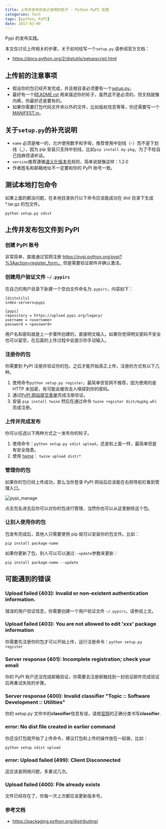 ```yaml
---
title: 上传并发布你自己发明的轮子 - Python PyPI 实践
categories: Tech
tags: [python, PyPI]
date: 2017-03-09
---
```


Pypi 的发布实践。

<!-- more -->

本文仅讨论上传相关的步骤，关于如何给写一个`setup.py` 请参阅官方文档：

- https://docs.python.org/2/distutils/setupscript.html

## 上传前的注意事项

- 假设你的包已经开发完成，并且根目录必须要有一个[setup.py](https://github.com/pypa/sampleproject/blob/master/setup.py)。
- 最好有一个[README.rst](https://github.com/pypa/sampleproject/blob/master/README.rst) 用来描述你的轮子，虽然这不是必须的，但文档就像内裤，你最好还是要有的。
- 如果你需要打包代码文件夹以外的文件，比如版权信息等等，你还需要写一个 [MANIFEST.in](https://github.com/pypa/sampleproject/blob/master/MANIFEST.in)。

## 关于`setup.py`的补充说明

- `name` 必须是唯一的，允许使用数字和字母，推荐使用中划线（-）而不是下划线（\_），因为 pip 安装只支持中划线，比如`pip install my-pkg`，为了不给自己找麻烦请听话。
- `version`推荐遵循[语义化版本号](https://packaging.python.org/distributing/#semantic-versioning-preferred)规则，简单说就像这样：1.2.0
- 作者姓名和邮箱地址不一定要和你的 PyPI 账号一致。

## 测试本地打包命令

如果上面的都没问题，在本地目录执行以下命令应该能成功在 dist 目录下生成\*.tar.gz 的包文件。

```shell
python setup.py sdist
```

## 上传并发布包文件到 PyPI

### 创建 PyPI 账号

非常简单，直接通过官网注册 https://pypi.python.org/pypi?%3Aaction=register_form， 但是需要验证邮件并确认激活。

### 创建用户验证文件 `~/.pypirc`

在自己的用户目录下新建一个空白文件命名为`.pypirc`，内容如下：

```
[distutils]
index-servers=pypi

[pypi]
repository = https://upload.pypi.org/legacy/
username = <username>
password = <password>
```

用户名和密码就是上一步骤所创建的，直接明文输入。如果你觉得明文密码不安全也可以留空，在后面的上传过程中会提示你手动输入。

### 注册你的包

你需要到 PyPI 注册并验证你的包，之后才能开始真正上传，注册的方式有以下几种。

1. 使用命令`python setup.py register`，最简单但官网不推荐，因为使用的是 HTTP 未加密，有可能会被攻击人嗅探到你的密码。
2. 通过[PyPI 网站提交表单](https://pypi.python.org/pypi?%3Aaction=submit_form)完成注册验证。
3. 安装 `pip install twine` 然后在通过命令 `twine register dist/mypkg.whl` 完成注册。

### 上传并完成发布

你可以任选以下两种方式之一发布你的轮子。

1. 使用命令：`python setup.py sdist upload`，还是和上面一样，最简单但是有安全隐患。
2. 使用 [twine](https://packaging.python.org/key_projects/#twine)： `twine upload dist/*`

### 管理你的包

如果你的包已经上传成功，那么当你登录 PyPI 网站后应该能在右侧导航栏看到管理入口。

![pypi_manage](https://image.tobyqin.cn/pypi_manage.png)

点击包名进去后你可以对你的包进行管理，当然你也可以从这里删除这个包。

### 让别人使用你的包

包发布完成后，其他人只需要使用 pip 就可以安装你的包文件。比如：

```
pip install package-name
```

如果你更新了包，别人可以可以通过`--update`参数来更新：

```
pip install package-name --update
```

## 可能遇到的错误

### Upload failed (403): Invalid or non-existent authentication information.

错误的用户验证信息，你需要创建一个用户验证文件 `~/.pypirc`。请参阅上文。

### Upload failed (403): You are not allowed to edit 'xxx' package information

你需要先注册你的包才可以开始上传，运行注册命令：`python setup.py register`

### Server response (401): Incomplete registration; check your email

你的 PyPI 账户还没完成邮箱验证，你需要去注册邮箱找到一封验证邮件完成验证后再重试失败的步骤。

### Server response (400): Invalid classifier "Topic :: Software Development :: Utilities"

你的 setup.py 文件中的**classifier**信息有误，请按[官网](https://pypi.python.org/pypi?%3Aaction=browse)的正确分类书写**classifier**.

### error: No dist file created in earlier command

你还没打包就开始了上传命令，建议打包和上传的操作放在一起做，比如：

```
python setup sdist upload
```

### error: Upload failed (499): Client Disconnected

这应该是网络问题，多重试几次。

### Upload failed (400): File already exists

文件已经存在了，你每一次上次都应该更新版本号。

### 参考文档

- https://packaging.python.org/distributing/
